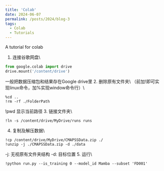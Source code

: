 ```yaml
---
title: 'Colab'
date: 2024-06-07
permalink: /posts/2024/blog-3
tags:
  - Colab
  - Tutorials
---
```


A tutorial for colab


1. 连接谷歌网盘\\
  ```python
  from google.colab import drive
  drive.mount('/content/drive')
  ```
  一般把数据压缩包和结果存在Google drive里
2. 删除原有文件夹\\
  （前加!即可实现linux命令，加%实现window命令行）\\
  ```shell
  %cd ..
  !rm -rf ./FolderPath
  ```
!pwd 显示当前路径
3. 链接文件夹\\
  ```shell
  !ln -s /content/drive/MyDrive/runs runs
  ```
4. 复制及解压数据\\
  ```shell
  !cp /content/drive/MyDrive/CMAPSSData.zip ./
  !unzip -j ./CMAPSSData.zip -d ./data
  ```
-j: 无视原有文件夹结构 -d: 目标位置
5. 运行\\
  ```shell
  !python run.py --is_training 0 --model_id Mamba --subset 'FD001'
  ```
